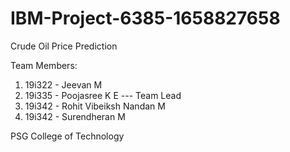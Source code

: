 # IBM-Project-6385-1658827658
Crude Oil Price Prediction

Team Members:
  1. 19i322 - Jeevan M
  2. 19i335 - Poojasree K E --- Team Lead
  3. 19i342 - Rohit Vibeiksh Nandan M
  4. 19i342 - Surendheran M

PSG College of Technology
